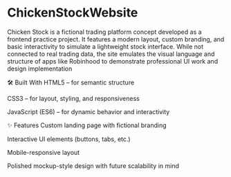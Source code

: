 # ChickenStockWebsite
Chicken Stock is a fictional trading platform concept developed as a frontend practice project. It features a modern layout, custom branding, and basic interactivity to simulate a lightweight stock interface. While not connected to real trading data, the site emulates the visual language and structure of apps like Robinhood to demonstrate professional UI work and design implementation

🛠️ Built With
HTML5 – for semantic structure

CSS3 – for layout, styling, and responsiveness

JavaScript (ES6) – for dynamic behavior and interactivity

✨ Features
Custom landing page with fictional branding

Interactive UI elements (buttons, tabs, etc.)

Mobile-responsive layout

Polished mockup-style design with future scalability in mind


